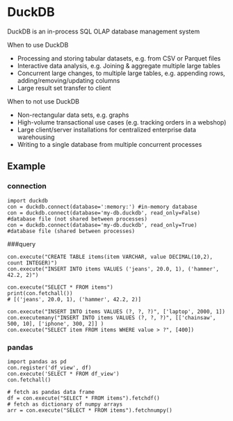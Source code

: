 # DuckDB
DuckDB is an in-process SQL OLAP database management system

When to use DuckDB
- Processing and storing tabular datasets, e.g. from CSV or Parquet files
- Interactive data analysis, e.g. Joining & aggregate multiple large tables
- Concurrent large changes, to multiple large tables, e.g. appending rows, adding/removing/updating columns
- Large result set transfer to client

When to not use DuckDB
- Non-rectangular data sets, e.g. graphs
- High-volume transactional use cases (e.g. tracking orders in a webshop)
- Large client/server installations for centralized enterprise data warehousing
- Writing to a single database from multiple concurrent processes

## Example
### connection
```
import duckdb
con = duckdb.connect(database=':memory:') #in-memory database
con = duckdb.connect(database='my-db.duckdb', read_only=False) #database file (not shared between processes)
con = duckdb.connect(database='my-db.duckdb', read_only=True)  #database file (shared between processes)
```

###query
```
con.execute("CREATE TABLE items(item VARCHAR, value DECIMAL(10,2), count INTEGER)")
con.execute("INSERT INTO items VALUES ('jeans', 20.0, 1), ('hammer', 42.2, 2)")

con.execute("SELECT * FROM items")
print(con.fetchall())
# [('jeans', 20.0, 1), ('hammer', 42.2, 2)]

con.execute("INSERT INTO items VALUES (?, ?, ?)", ['laptop', 2000, 1])
con.executemany("INSERT INTO items VALUES (?, ?, ?)", [['chainsaw', 500, 10], ['iphone', 300, 2]] )
con.execute("SELECT item FROM items WHERE value > ?", [400])
```

### pandas
```
import pandas as pd
con.register('df_view', df)
con.execute('SELECT * FROM df_view')
con.fetchall()

# fetch as pandas data frame
df = con.execute("SELECT * FROM items").fetchdf()
# fetch as dictionary of numpy arrays
arr = con.execute("SELECT * FROM items").fetchnumpy()
```
